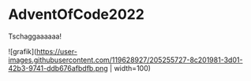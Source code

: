 # AdventOfCode2022

Tschaggaaaaaa!

![grafik](https://user-images.githubusercontent.com/119628927/205255727-8c201981-3d01-42b3-9741-ddb676afbdfb.png | width=100)
